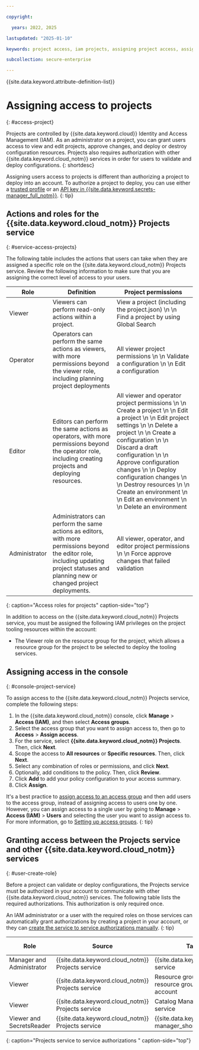 ```yaml
---

copyright:

  years: 2022, 2025

lastupdated: "2025-01-10"

keywords: project access, iam projects, assigning project access, assign access, access project

subcollection: secure-enterprise

---
```


{{site.data.keyword.attribute-definition-list}}

# Assigning access to projects
{: #access-project}

Projects are controlled by {{site.data.keyword.cloud}} Identity and Access Management (IAM). As an administrator on a project, you can grant users access to view and edit projects, approve changes, and deploy or destroy configuration resources. Projects also requires authorization with other {{site.data.keyword.cloud_notm}} services in order for users to validate and deploy configurations.
{: shortdesc}

Assigning users access to projects is different than authorizing a project to deploy into an account. To authorize a project to deploy, you can use either a [trusted profile](/docs/secure-enterprise?topic=secure-enterprise-tp-project&interface=ui) or an [API key in {{site.data.keyword.secrets-manager_full_notm}}](/docs/secure-enterprise?topic=secure-enterprise-authorize-project&interface=ui).
{: tip}

## Actions and roles for the {{site.data.keyword.cloud_notm}} Projects service
{: #service-access-projects}

The following table includes the actions that users can take when they are assigned a specific role on the {{site.data.keyword.cloud_notm}} Projects service. Review the following information to make sure that you are assigning the correct level of access to your users.

| Role | Definition |Project permissions |
|-------------|---------------------|---------------------|
| Viewer | Viewers can perform read-only actions within a project. | View a project (including the project.json) \n \n Find a project by using Global Search |
| Operator | Operators can perform the same actions as viewers, with more permissions beyond the viewer role, including planning project deployments | All viewer project permissions \n \n Validate a configuration \n \n Edit a configuration |
| Editor | Editors can perform the same actions as operators, with more permissions beyond the operator role, including creating projects and deploying resources. | All viewer and operator project permissions \n \n Create a project \n \n Edit a project \n \n Edit project settings \n \n Delete a project \n \n Create a configuration \n \n  Discard a draft configuration \n \n Approve configuration changes \n \n Deploy configuration changes \n \n Destroy resources \n \n Create an environment \n \n Edit an environment \n \n Delete an environment |
| Administrator | Administrators can perform the same actions as editors, with more permissions beyond the editor role, including updating project statuses and planning new or changed project deployments. | All viewer, operator, and editor project permissions \n \n Force approve changes that failed validation |
{: caption="Access roles for projects" caption-side="top"}

In addition to access on the {{site.data.keyword.cloud_notm}} Projects service, you must be assigned the following IAM privileges on the project tooling resources within the account:

* The Viewer role on the resource group for the project, which allows a resource group for the project to be selected to deploy the tooling services.

## Assigning access in the console
{: #console-project-service}

To assign access to the {{site.data.keyword.cloud_notm}} Projects service, complete the following steps:

1. In the {{site.data.keyword.cloud_notm}} console, click **Manage** > **Access (IAM)**, and then select **Access groups**.
1. Select the access group that you want to assign access to, then go to **Access** > **Assign access**.
1. For the service, select **{{site.data.keyword.cloud_notm}} Projects**. Then, click **Next**.
1. Scope the access to **All resources** or **Specific resources**. Then, click **Next**.
1. Select any combination of roles or permissions, and click **Next**.
1. Optionally, add conditions to the policy. Then, click **Review**.
1. Click **Add** to add your policy configuration to your access summary.
1. Click **Assign**.

It's a best practice to [assign access to an access group](/docs/enterprise-management?topic=enterprise-management-access-enterprises) and then add users to the access group, instead of assigning access to users one by one. However, you can assign access to a single user by going to **Manage** > **Access (IAM)** > **Users** and selecting the user you want to assign access to. For more information, go to [Setting up access groups](/docs/account?topic=account-groups&interface=ui). 
{: tip}

## Granting access between the Projects service and other {{site.data.keyword.cloud_notm}} services
{: #user-create-role}

Before a project can validate or deploy configurations, the Projects service must be authorized in your account to communicate with other {{site.data.keyword.cloud_notm}} services. The following table lists the required authorizations. This authorization is only required once.

An IAM administrator or a user with the required roles on those services can automatically grant authorizations by creating a project in your account, or they can [create the service to service authorizations manually](/docs/account?topic=account-serviceauth&interface=ui). 
{: tip}

| Role | Source | Target | Source account |
| ------------- | --------------------- | --------------------- | --------------------- |
| Manager and Administrator | {{site.data.keyword.cloud_notm}} Projects service | {{site.data.keyword.bpshort}} service | This account |
| Viewer | {{site.data.keyword.cloud_notm}} Projects service | Resource group only \n \n All resource groups in the account | This account |
| Viewer | {{site.data.keyword.cloud_notm}} Projects service | Catalog Management service | This account |
| Viewer and SecretsReader| {{site.data.keyword.cloud_notm}} Projects service | {{site.data.keyword.secrets-manager_short}} service | This account |
{: caption="Projects service to service authorizations " caption-side="top"}
